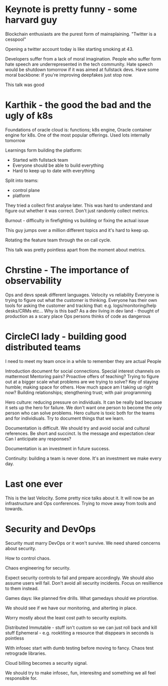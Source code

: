 # Keynote is pretty funny - some harvard guy

Blockchain enthusiasts are the purest form of mainsplaining.
"Twitter is a cesspool"

Opening a twitter account today is like starting smoking at 43.

Developers suffer from a lack of moral imagination. People who suffer form hate speech are underrepresented in the tech community.
Hate speech would be shutdown tomorrow if it was aimed at fullstack devs.
Have some moral backbone: if you're improving deepfakes just stop now.

This talk was good

# Karthik - the good the bad and the ugly of k8s
Foundations of oracle cloud is: functions; k8s engine,
Oracle container engine for k8s. One of the most popular offerings.
Used lots internally tomorrow

Learnings form building the platform:
* Started with fullstack team
* Everyone should be able to build everything
* Hard to keep up to date with everything

Split into teams:
* control plane
* platform

They tried a collect first analyse later. This was hard to understand and figure out whether it was correct. Don't just randomly collect metrics.

Burnout - difficulty in firefighting vs building or fixing the actual issue

This guy jumps over a million different topics and it's hard to keep up.

Rotating the feature team through the on call cycle.

This talk was pretty pointless apart from the moment about metrics.

# Chrstine - The importance of observability
Ops and devs speak different languages. Velocity vs reliability
Everyone is trying to figure out what the customer is thinking.
Everyone has their own tools for asking the customer and tracking that: e.g. logs/monitoring/help desks/CRMs etc...
Why is this bad?
As a dev living in dev land - thought of production as a scary place
Ops persons thinks  of code as dangerous

# CircleCI lady - building good distributed teams
I need to meet my team once in a while to remember they are actual People

Introduction document for social connections.
Special interest channels on mattermost
Mentoring pairs? Proactive offers of teaching?
Trying to figure out at a bigger scale what problems are we trying to solve?
Key of staying humble; making space for others. How much space am I taking up right now?
Building relationships; stengthening trust; with pair programming

Hero culture: reducing pressure on individuals. It can be really bad becuase it sets up the hero for failure. We don't want one person to become the only person who can solve problems.
Hero culture is toxic both for the teams and for individiuals.
Try to document things that we learn.


Documentation is difficult. We should try and avoid social and cultural references.
Be short and succinct.
Is the message and expectation clear
Can I anticipate any responses?

Documentation is an investment in future success.

Continuity: building a team is never done. It's an investment we make every day.

# Last one ever
This is the last Velocity. Some pretty nice talks about it.
It will now be an infrastructure and Ops conferences. Trying to move away from tools and towards.

# Security and DevOps
Security must marry DevOps or it won't survive. We need shared concerns about security.

How to control chaos.

Chaos engineering for security.

Expect security controls to fail and prepare accordingly. We should also assume users will fail. Don't avoid all security incidents. Focus on resillience to them instead.

Games days: like planned fire drills. What gamedays should we priorotise.

We should see if we have our monitoring, and alterting in place.

Worry mostly about the least cost path to security exploits.

Distributed
Immutable - stuff isn't custom so we can just roll back and kill stuff
Ephemeral - e.g. rooktiting a resource that disppears in seconds is pointless

With infosec start with dumb testing before moving to fancy.
Chaos test retrograde libraries.

Cloud billing becomes a security signal.

We should try to make infosec, fun, interesitng and something we all feel responsible for.